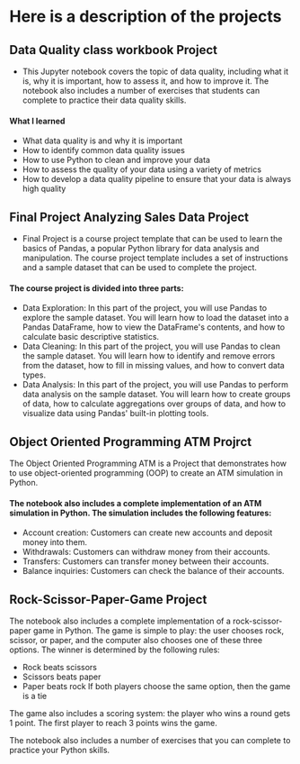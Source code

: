 # Here is a description of the projects

## Data Quality class workbook Project

- This Jupyter notebook covers the topic of data quality, including what it is, why it is important, how to assess it, and how to improve it. The notebook also includes a number of exercises that students can complete to practice their data quality skills.
   
#### What I learned

- What data quality is and why it is important
- How to identify common data quality issues
- How to use Python to clean and improve your data
- How to assess the quality of your data using a variety of metrics
- How to develop a data quality pipeline to ensure that your data is always high quality

## Final Project Analyzing Sales Data Project

- Final Project is a course project template that can be used to learn the basics of Pandas, a popular Python library for data analysis and manipulation. The course project template includes a set of instructions and a sample dataset that can be used to complete the project.

#### The course project is divided into three parts:

- Data Exploration: In this part of the project, you will use Pandas to explore the sample dataset. You will learn how to load the dataset into a Pandas DataFrame, how to view the DataFrame's contents, and how to calculate basic descriptive statistics.
- Data Cleaning: In this part of the project, you will use Pandas to clean the sample dataset. You will learn how to identify and remove errors from the dataset, how to fill in missing values, and how to convert data types.
- Data Analysis: In this part of the project, you will use Pandas to perform data analysis on the sample dataset. You will learn how to create groups of data, how to calculate aggregations over groups of data, and how to visualize data using Pandas' built-in plotting tools.

## Object Oriented Programming ATM Projrct

 The Object Oriented Programming ATM is a Project that demonstrates how to use object-oriented programming (OOP) to create an ATM simulation in Python.

#### The notebook also includes a complete implementation of an ATM simulation in Python. The simulation includes the following features:

- Account creation: Customers can create new accounts and deposit money into them.
- Withdrawals: Customers can withdraw money from their accounts.
- Transfers: Customers can transfer money between their accounts.
- Balance inquiries: Customers can check the balance of their accounts.

## Rock-Scissor-Paper-Game Project
 The notebook also includes a complete implementation of a rock-scissor-paper game in Python. The game is simple to play: the user chooses rock, scissor, or paper, and the computer also chooses one of these three options. The winner is determined by the following rules:

- Rock beats scissors
- Scissors beats paper
- Paper beats rock
If both players choose the same option, then the game is a tie

The game also includes a scoring system: the player who wins a round gets 1 point. The first player to reach 3 points wins the game.

The notebook also includes a number of exercises that you can complete to practice your Python skills.

